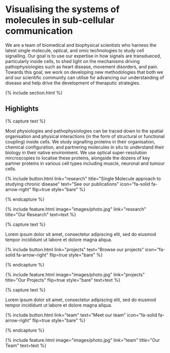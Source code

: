 ---
---

# Visualising the systems of molecules in sub-cellular communication

We are a team of biomedical and biophysical scientists who harness the latest single molecule, optical, and omic technologies to study cell signalling. Our goal is to use our expertise in how signals are transdueced, particularly inside cells, to shed light on the mechanisms driving pathophysiologies such as heart disease, movement disorders, and pain. Towards this goal, we work on developing new methodologies that both we and our scientific community can utilise for advancing our understanding of disease and help drive the development of theraputic strategies.

{% include section.html %}

## Highlights

{% capture text %}

Most physiologies and pathophysiologies can be traced down to the spatial organisation and physical interactions (in the form of structural or functional coupling) inside cells. We study signalling proteins in their organisation, chemical configuration, and partnering molecules in situ to understand their biology in their native environment. We use optical super-resolution mircroscopies to localise these proteins, alongside the dozens of key partner proteins in various cell types including muscle, neuronal and tumour cells.

{%
  include button.html
  link="research"
  title="Single Molecule approach to studying chronic disease"
  text="See our publications"
  icon="fa-solid fa-arrow-right"
  flip=true
  style="bare"
%}

{% endcapture %}

{%
  include feature.html
  image="images/photo.jpg"
  link="research"
  title="Our Research"
  text=text
%}

{% capture text %}

Lorem ipsum dolor sit amet, consectetur adipiscing elit, sed do eiusmod tempor incididunt ut labore et dolore magna aliqua.

{%
  include button.html
  link="projects"
  text="Browse our projects"
  icon="fa-solid fa-arrow-right"
  flip=true
  style="bare"
%}

{% endcapture %}

{%
  include feature.html
  image="images/photo.jpg"
  link="projects"
  title="Our Projects"
  flip=true
  style="bare"
  text=text
%}

{% capture text %}

Lorem ipsum dolor sit amet, consectetur adipiscing elit, sed do eiusmod tempor incididunt ut labore et dolore magna aliqua.

{%
  include button.html
  link="team"
  text="Meet our team"
  icon="fa-solid fa-arrow-right"
  flip=true
  style="bare"
%}

{% endcapture %}

{%
  include feature.html
  image="images/photo.jpg"
  link="team"
  title="Our Team"
  text=text
%}
